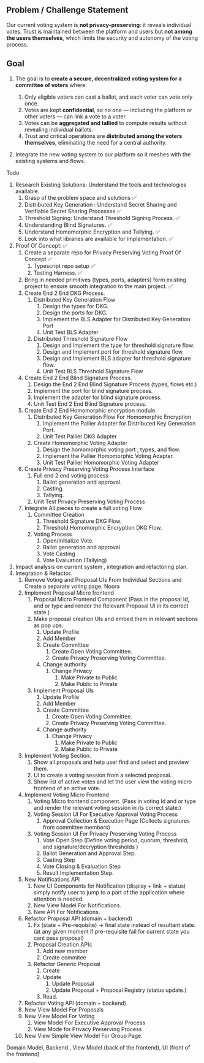 ## **Problem / Challenge Statement**

Our current voting system is **not privacy-preserving**: it reveals individual votes. 
Trust is maintained between the platform and users but **not among the users themselves**, 
which limits the security and autonomy of the voting process.
## Goal

1. The goal  is to **create a secure, decentralized voting system for a committee of voters** where:
	1. Only eligible voters can cast a ballot, and each voter can vote only once.
	2. Votes are kept **confidential**, so no one — including the platform or other voters — can link a vote to a voter.
	3. Votes can be **aggregated and tallied** to compute results without revealing individual ballots.
	4. Trust and critical operations are **distributed among the voters themselves**, eliminating the need for a central authority.

2.  Integrate the new voting system to our platform so it meshes with the existing systems and flows.

Todo 
1.  Research Existing Solutions: Understand the tools and technologies available. 
	1. Grasp of the problem space and solutions ✅
	2. Distributed Key Generation : Understand Secret Sharing and Verifiable Secret Sharing Processes ✅
	3. Threshold Signing:  Understand Threshold Signing Process. ✅
	4. Understanding Blind Signatures. ✅
	5. Understand Homomorphic Encryption and Tallying. ✅
	6. Look into what libraries are available for implementation. ✅
2.  Proof Of Concept:  ✅
	1. Create a separate repo for Privacy Preserving Voting Proof Of Concept ✅ 
		1. Typescript repo setup ✅
		2. Testing Harness. ✅
	2. Bring in needed primitives (types, ports, adapters) form existing project to ensure smooth integration to the main project. ✅
	3. Create End 2 End DKG Process.
		1. Distributed Key Generation Flow
			1. Design the types for DKG.
			2. Design the ports for DKG.
			3. Implement the BLS Adapter for Distributed Key Generation Port
			4. Unit Test BLS Adapter
		2.  Distributed Threshold Signature Flow
			1.  Design and Implement the type for threshold signature flow.
			2.  Design and Implement port for threshold signature flow
			3. Design and Implement BLS adapter for threshold signature flow.
			4. Unit Test BLS Threshold Signature Flow
	  4. Create End 2 End Blind Signature Process.
		  1. Design the End 2 End Blind Signature Process (types, flows etc.)
		  2. Implement the port for blind signature process.
		  3. Implement the adapter for blind signature process.
		  4. Unit Test End 2 End Blind Signature process.
	5. Create End 2 End Homomorphic encryption module. 
		1. Distributed Key Generation Flow For Homomorphic Encryption
			1. Implement the Pallier Adapter for Distributed Key Generation Port.
			2. Unit Test Pallier DKG Adapter
		2. Create Homomorphic Voting Adapter
			1. Design the homomorphic voting port , types, and flow.
			2. Implement the Pallier Homomorphic Voting Adapter.
			3. Unit Test Pallier Homomorphic Voting Adapter
	6. Create Privacy Preserving Voting Process Interface
		1. Full end 2 end voting process
			1. Ballot generation and approval.
			2. Casting.
			3. Tallying.
		2.  Unit Test Privacy Preserving Voting Process 
	7. Integrate All pieces to create a full voting Flow.
		1. Committee Creation 
			1. Threshold Signature DKG Flow.
			2. Threshold Homomorphic Encryption DKG Flow. 
		2.  Voting Process
			1. Open/Initialize Vote.
			2. Ballot generation and approval
			3. Vote Casting 
			4. Vote Evaluation (Tallying)
3.  Impact analysis on current system , integration and refactoring plan. 
4. Integration & Refactor.
	1. Remove Voting and Proposal UIs From Individual Sections and Create a separate voting page.  Noora 
	2. Implement Proposal Micro frontend
		1. Proposal Micro Frontend Component (Pass in the proposal Id, and or type and render the Relevant Proposal UI in its correct state.)
		2. Make proposal creation UIs and embed them in relevant sections as pop ups.
			1. Update Profile
			2. Add Member
			3. Create Committee
				1. Create Open Voting Committee.
				2. Create Privacy Preserving Voting Committee.
			4. Change authority
				1. Change Privacy
					1. Make Private to Public
					2. Make Public to Private
		3. Implement Proposal UIs
			1. Update Profile
			2. Add Member
			3. Create Committee
				1. Create Open Voting Committee.
				2. Create Privacy Preserving Voting Committee.
			4. Change authority
				1. Change Privacy
					1. Make Private to Public
					2. Make Public to Private
	3.  Implement Voting Section.
		1. Show all proposals and help user find and select and preview them.
		2. Ui to create a voting session from a selected proposal.
		3. Show list of active votes and let the user view the voting micro frontend of an active vote.
	4.  Implement Voting Micro Frontend
		1. Voting Micro frontend component. (Pass in voting Id and or type and render the relevant voting session in its correct state.)
		 2. Voting Session UI For Executive Approval Voting Process
			 1. Approval Collection & Execution Page (Collects signatures from committee members)
		3.  Voting Session UI For Privacy Preserving Voting Process
			1. Vote Open Step (Define voting period, quorum, threshold, and  signature/decryption thresholds )
			2. Ballot Generation and Approval Step.
			3. Casting Step 
			4. Vote Closing & Evaluation Step
			5. Result Implementation Step.
	5. New Notifications API  
		1. New UI Components for Notification (display + link + status) simply notify user to jump to a part of the application where attention is needed.
		2. New View Model For Notifications.
		3. New API For Notifications.
	6. Refactor Proposal API (domain + backend)
		1.  Fx (state + Pre-requisite) -> final state  instead of resultant state. (at any given moment if pre-requisite fail for current state you cant pass proposal)
		2. Proposal Creation APIs 
			1. Add new member
			2. Create commitee
		3. Refactor Generic Proposal  
			1. Create 
			2. Update 
				1. Update Proposal 
				2. Update Proposal + Proposal Registry (status update.)
			3. Read.
	7. Refactor Voting API (domain + backend) 
	8. New View Model For Proposals
	9. New View Model For Voting
		1. View Model For Executive Approval Process
		2. View Mode for Privacy Preserving Process
	10. New View Simple View Model For Group Page.

Domain Model,  Backend ,  View Model (back of the frontend),  UI (front of the frontend)